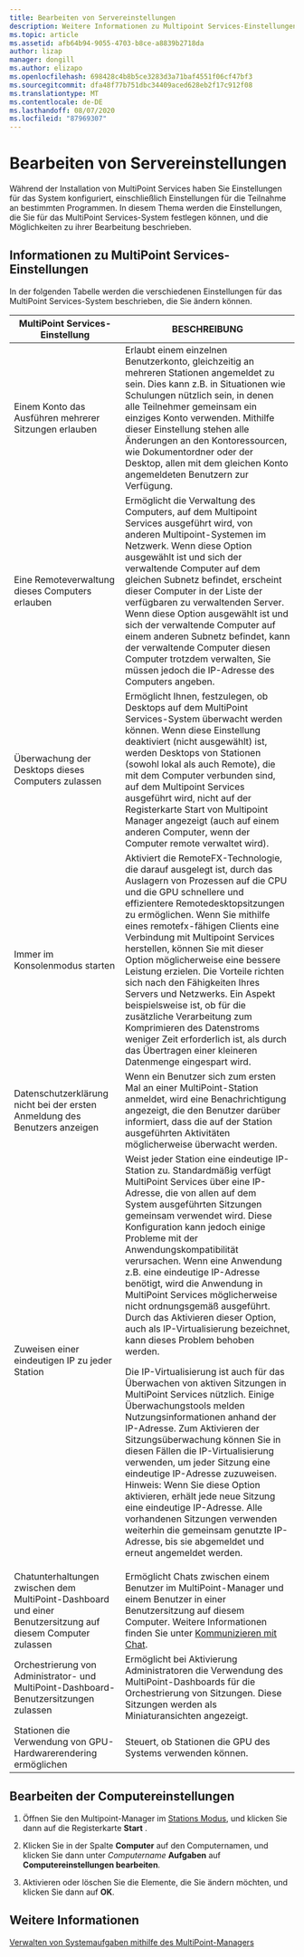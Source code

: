```yaml
---
title: Bearbeiten von Servereinstellungen
description: Weitere Informationen zu Multipoint Services-Einstellungen
ms.topic: article
ms.assetid: afb64b94-9055-4703-b8ce-a8839b2718da
author: lizap
manager: dongill
ms.author: elizapo
ms.openlocfilehash: 698428c4b8b5ce3283d3a71baf4551f06cf47bf3
ms.sourcegitcommit: dfa48f77b751dbc34409aced628eb2f17c912f08
ms.translationtype: MT
ms.contentlocale: de-DE
ms.lasthandoff: 08/07/2020
ms.locfileid: "87969307"
---
```

# <a name="edit-server-settings"></a>Bearbeiten von Servereinstellungen
Während der Installation von MultiPoint Services haben Sie Einstellungen für das System konfiguriert, einschließlich Einstellungen für die Teilnahme an bestimmten Programmen. In diesem Thema werden die Einstellungen, die Sie für das MultiPoint Services-System festlegen können, und die Möglichkeiten zu ihrer Bearbeitung beschrieben.

## <a name="about-multipoint-services-settings"></a>Informationen zu MultiPoint Services-Einstellungen
In der folgenden Tabelle werden die verschiedenen Einstellungen für das MultiPoint Services-System beschrieben, die Sie ändern können.

|MultiPoint Services-Einstellung|BESCHREIBUNG|
|-----------------------------------------------------------------------------------------|---------------|
|Einem Konto das Ausführen mehrerer Sitzungen erlauben|Erlaubt einem einzelnen Benutzerkonto, gleichzeitig an mehreren Stationen angemeldet zu sein. Dies kann z.B. in Situationen wie Schulungen nützlich sein, in denen alle Teilnehmer gemeinsam ein einziges Konto verwenden. Mithilfe dieser Einstellung stehen alle Änderungen an den Kontoressourcen, wie Dokumentordner oder der Desktop, allen mit dem gleichen Konto angemeldeten Benutzern zur Verfügung.|
|Eine Remoteverwaltung dieses Computers erlauben|Ermöglicht die Verwaltung des Computers, auf dem Multipoint Services ausgeführt wird, von anderen Multipoint-Systemen im Netzwerk. Wenn diese Option ausgewählt ist und sich der verwaltende Computer auf dem gleichen Subnetz befindet, erscheint dieser Computer in der Liste der verfügbaren zu verwaltenden Server. Wenn diese Option ausgewählt ist und sich der verwaltende Computer auf einem anderen Subnetz befindet, kann der verwaltende Computer diesen Computer trotzdem verwalten, Sie müssen jedoch die IP-Adresse des Computers angeben.|
|Überwachung der Desktops dieses Computers zulassen|Ermöglicht Ihnen, festzulegen, ob Desktops auf dem MultiPoint Services-System überwacht werden können. Wenn diese Einstellung deaktiviert (nicht ausgewählt) ist, werden Desktops von Stationen (sowohl lokal als auch Remote), die mit dem Computer verbunden sind, auf dem Multipoint Services ausgeführt wird, nicht auf der Registerkarte Start von Multipoint Manager angezeigt (auch auf einem anderen Computer, wenn der Computer remote verwaltet wird).|
|Immer im Konsolenmodus starten|Aktiviert die RemoteFX-Technologie, die darauf ausgelegt ist, durch das Auslagern von Prozessen auf die CPU und die GPU schnellere und effizientere Remotedesktopsitzungen zu ermöglichen. Wenn Sie mithilfe eines remotefx-fähigen Clients eine Verbindung mit Multipoint Services herstellen, können Sie mit dieser Option möglicherweise eine bessere Leistung erzielen. Die Vorteile richten sich nach den Fähigkeiten Ihres Servers und Netzwerks. Ein Aspekt beispielsweise ist, ob für die zusätzliche Verarbeitung zum Komprimieren des Datenstroms weniger Zeit erforderlich ist, als durch das Übertragen einer kleineren Datenmenge eingespart wird.|
|Datenschutzerklärung nicht bei der ersten Anmeldung des Benutzers anzeigen|Wenn ein Benutzer sich zum ersten Mal an einer MultiPoint-Station anmeldet, wird eine Benachrichtigung angezeigt, die den Benutzer darüber informiert, dass die auf der Station ausgeführten Aktivitäten möglicherweise überwacht werden.|
|Zuweisen einer eindeutigen IP zu jeder Station|Weist jeder Station eine eindeutige IP-Station zu. Standardmäßig verfügt MultiPoint Services über eine IP-Adresse, die von allen auf dem System ausgeführten Sitzungen gemeinsam verwendet wird. Diese Konfiguration kann jedoch einige Probleme mit der Anwendungskompatibilität verursachen. Wenn eine Anwendung z.B. eine eindeutige IP-Adresse benötigt, wird die Anwendung in MultiPoint Services möglicherweise nicht ordnungsgemäß ausgeführt. Durch das Aktivieren dieser Option, auch als IP-Virtualisierung bezeichnet, kann dieses Problem behoben werden.<p>Die IP-Virtualisierung ist auch für das Überwachen von aktiven Sitzungen in MultiPoint Services nützlich. Einige Überwachungstools melden Nutzungsinformationen anhand der IP-Adresse. Zum Aktivieren der Sitzungsüberwachung können Sie in diesen Fällen die IP-Virtualisierung verwenden, um jeder Sitzung eine eindeutige IP-Adresse zuzuweisen. Hinweis: Wenn Sie diese Option aktivieren, erhält jede neue Sitzung eine eindeutige IP-Adresse. Alle vorhandenen Sitzungen verwenden weiterhin die gemeinsam genutzte IP-Adresse, bis sie abgemeldet und erneut angemeldet werden.|
|Chatunterhaltungen zwischen dem MultiPoint-Dashboard und einer Benutzersitzung auf diesem Computer zulassen|Ermöglicht Chats zwischen einem Benutzer im MultiPoint-Manager und einem Benutzer in einer Benutzersitzung auf diesem Computer. Weitere Informationen finden Sie unter [Kommunizieren mit Chat](Use-IM.md).|
|Orchestrierung von Administrator- und MultiPoint-Dashboard-Benutzersitzungen zulassen|Ermöglicht bei Aktivierung Administratoren die Verwendung des MultiPoint-Dashboards für die Orchestrierung von Sitzungen. Diese Sitzungen werden als Miniaturansichten angezeigt.|
|Stationen die Verwendung von GPU-Hardwarerendering ermöglichen|Steuert, ob Stationen die GPU des Systems verwenden können.|

## <a name="editing-the-computer-settings"></a>Bearbeiten der Computereinstellungen

1.  Öffnen Sie den Multipoint-Manager im [Stations Modus](Switch-Between-Modes.md), und klicken Sie dann auf die Registerkarte **Start** .

2.  Klicken Sie in der Spalte **Computer** auf den Computernamen, und klicken Sie dann unter *Computername* **Aufgaben** auf **Computereinstellungen bearbeiten**.

3.  Aktivieren oder löschen Sie die Elemente, die Sie ändern möchten, und klicken Sie dann auf **OK**.

## <a name="see-also"></a>Weitere Informationen
[Verwalten von Systemaufgaben mithilfe des MultiPoint-Managers](Manage-System-Tasks-Using-MultiPoint-Manager.md)

